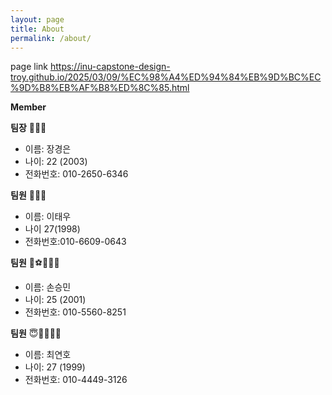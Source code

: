 ```yaml
---
layout: page
title: About
permalink: /about/
---
```

page link
https://inu-capstone-design-troy.github.io/2025/03/09/%EC%98%A4%ED%94%84%EB%9D%BC%EC%9D%B8%EB%AF%B8%ED%8C%85.html


**Member**

**팀장** 🔫😎💵

- 이름: 장경은
- 나이: 22 (2003)
- 전화번호: 010-2650-6346

**팀원** 👨🏻‍💻

- 이름: 이태우
- 나이 27(1998)
- 전화번호:010-6609-0643

**팀원** 🥅⚽️🏃🏻‍♂️

- 이름: 손승민
- 나이: 25 (2001)
- 전화번호: 010-5560-8251

**팀원** 😇🙏🧔🏽‍♀️

- 이름: 최연호
- 나이: 27 (1999)
- 전화번호: 010-4449-3126
